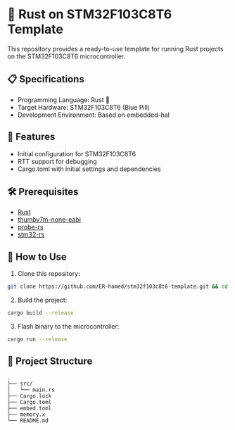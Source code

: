 # 🦀 Rust on STM32F103C8T6 Template

This repository provides a ready-to-use template for running Rust projects on the STM32F103C8T6 microcontroller.

## 📋 Specifications

- Programming Language: Rust 🦀
- Target Hardware: STM32F103C8T6 (Blue Pill)
- Development Environment: Based on embedded-hal

## 🚀 Features

- Initial configuration for STM32F103C8T6
- RTT support for debugging
- Cargo.toml with initial settings and dependencies

## 🛠️ Prerequisites

- [Rust](https://www.rust-lang.org/tools/install)
- [thumbv7m-none-eabi](https://doc.rust-lang.org/nightly/rustc/platform-support/thumbv7m-none-eabi.html)
- [probe-rs](https://probe.rs/docs/getting-started/installation/)
- [stm32-rs](https://github.com/stm32-rs)

## 🔧 How to Use

1. Clone this repository:
``` sh
git clone https://github.com/ER-hamed/stm32f103c8t6-template.git && cd stm32f103c8t6-template
```
2. Build the project:
``` sh
cargo build --release
```
3. Flash binary to the microcontroller:
``` sh
cargo run --release
```

## 📁 Project Structure
    .    
    ├── src/
    │   └── main.rs
    ├── Cargo.lock
    ├── Cargo.toml
    ├── embed.toml
    ├── memory.x
    └── README.md
